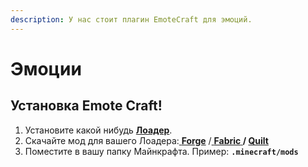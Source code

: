 ```yaml
---
description: У нас стоит плагин EmoteCraft для эмоций.
---
```


# Эмоции

## Установка Emote Craft!

1. Установите какой нибудь [**Лоадер**](start-moddinga.md).
2. Скачайте мод для вашего Лоадера:[ **Forge**](https://modrinth.com/mod/emotecraft/changelog?g=1.19.3\&l=forge) /[ **Fabric**](https://modrinth.com/mod/emotecraft/changelog?g=1.19.3\&l=fabric)****[ ](https://modrinth.com/mod/replaymod/changelog?l=fabric\&g=1.19.3)/ [**Quilt**](https://modrinth.com/mod/emotecraft/changelog?g=1.19.3\&l=quilt)****
3. Поместите в вашу папку Майнкрафта. Пример: **`.minecraft/mods`**
